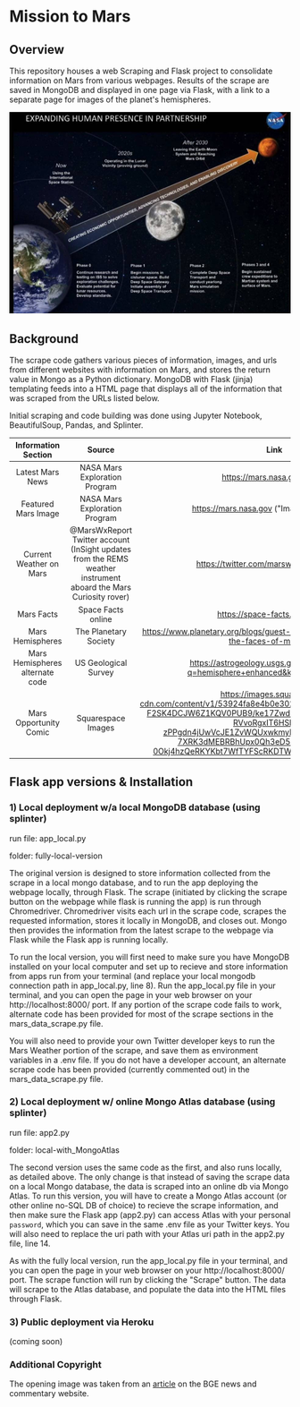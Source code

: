 # Mission to Mars

## Overview
This repository houses a web Scraping and Flask project to consolidate information on Mars from various webpages.  Results of the scrape are saved in MongoDB and displayed in one page via Flask, with a link to a separate page for images of the planet's hemispheres. 

![Image](images/nasa-mars-mission-plan.png)


## Background
The scrape code gathers various pieces of information, images, and urls from different websites with information on Mars, and stores the return value in Mongo as a Python dictionary.  MongoDB with Flask (jinja) templating feeds into a HTML page that displays all of the information that was scraped from the URLs listed below. 

Initial scraping and code building was done using Jupyter Notebook, BeautifulSoup, Pandas, and Splinter. 

|Information Section|Source|Link|
|:---:|:---:|:---:|
|Latest Mars News|NASA Mars Exploration Program|https://mars.nasa.gov/news/|
|Featured Mars Image |NASA Mars Exploration Program|https://mars.nasa.gov ("Image of the Week")| 
|Current Weather on Mars|@MarsWxReport Twitter account (InSight updates from the REMS weather instrument aboard the Mars Curiosity rover)|https://twitter.com/marswxreport?lang=en|
|Mars Facts| Space Facts online|https://space-facts.com/mars/|
|Mars Hemispheres|The Planetary Society|https://www.planetary.org/blogs/guest-blogs/bill-dunford/20140203-the-faces-of-mars.html|
|Mars Hemispheres alternate code|US Geological Survey|https://astrogeology.usgs.gov/search/results?q=hemisphere+enhanced&k1=target&v1=Mars|
|Mars Opportunity Comic|Squarespace Images|https://images.squarespace-cdn.com/content/v1/53924fa8e4b0e30215363474/1550692066119-F2SK4DCJW6Z1KQV0PUB9/ke17ZwdGBToddI8pDm48kPx25wW2-RVvoRgxIT6HShBZw-zPPgdn4jUwVcJE1ZvWQUxwkmyExglNqGp0IvTJZUJFbgE-7XRK3dMEBRBhUpx0Qh3eD5PfZ_nDR0M7OIGaTx-0Okj4hzQeRKYKbt7WfTYFScRKDTW78PcnUqBGqX8/blog2.png/|


## Flask app versions & Installation

### 1) Local deployment w/a local MongoDB database (using splinter)
run file: app_local.py

folder: fully-local-version

The original version is designed to store information collected from the scrape in a local mongo database, and to run the app deploying the webpage locally, through Flask.  The scrape (initiated by clicking the scrape button on the webpage while flask is running the app) is run through Chromedriver. Chromedriver visits each url in the scrape code, scrapes the requested information, stores it locally in MongoDB, and closes out.  Mongo then provides the information from the latest scrape to the webpage via Flask while the Flask app is running locally. 

To run the local version, you will first need to make sure you have MongoDB installed on your local computer and set up to recieve and store information from apps run from your terminal (and replace your local mongodb connection path in app_local.py, line 8). Run the app_local.py file in your terminal, and you can open the page in your web browser on your http://localhost:8000/ port. If any portion of the scrape code fails to work, alternate code has been provided for most of the scrape sections in the mars_data_scrape.py file.

You will also need to provide your own Twitter developer keys to run the Mars Weather portion of the scrape, and save them as environment variables in a .env file.  If you do not have a developer account, an alternate scrape code has been provided (currently commented out) in the mars_data_scrape.py file. 


### 2) Local deployment w/ online Mongo Atlas database (using splinter)
run file: app2.py

folder: local-with_MongoAtlas

The second version uses the same code as the first, and also runs locally, as detailed above.  The only change is that instead of saving the scrape data on a local Mongo database, the data is scraped into an online db via Mongo Atlas. To run this version, you will have to create a Mongo Atlas account (or other online no-SQL DB of choice) to recieve the scrape information, and then make sure the Flask app (app2.py) can access Atlas with your personal `password`, which you can save in the same .env file as your Twitter keys. You will also need to replace the uri path with your Atlas uri path in the app2.py file, line 14.

As with the fully local version, run the app_local.py file in your terminal, and you can open the page in your web browser on your http://localhost:8000/ port. The scrape function will run by clicking the "Scrape" button. The data will scrape to the Atlas database, and populate the data into the HTML files through Flask. 


### 3) Public deployment via Heroku
(coming soon)

### Additional Copyright
The opening image was taken from an [article](https://bgr.com/2017/07/13/nasa-mars-mission-no-money-to-land/) on the BGE news and commentary website. 
